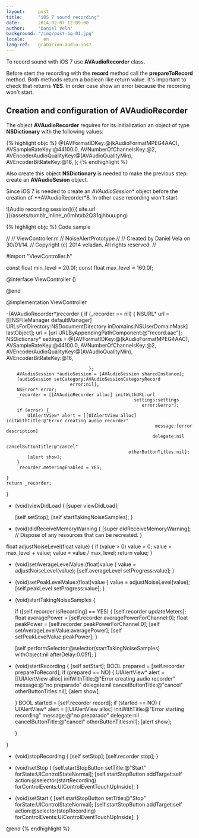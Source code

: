 ```yaml
---
layout:     post
title:      "iOS 7 sound recording"
date:       2014-02-07 12:09:00
author:     "Daniel Vela"
background: "/img/post-bg-01.jpg"
locale:       en
lang-ref:   grabacion-audio-ios7
---
```


To record sound with iOS 7 use **AVAudioRecorder** class.

Before stert the recording with the **record** method call the **prepareToRecord** method. Both methods return a boolean like return value.
It's important to check that returns **YES**. In order case show an error because the recording won't start.

## Creation and configuration of AVAudioRecorder

The object **AVAudioRecorder** requires for its initialization an object of type **NSDictionary** with the following values:

{% highlight objc %}
@{AVFormatIDKey:@(kAudioFormatMPEG4AAC),
  AVSampleRateKey:@44100.0,
  AVNumberOfChannelsKey:@2,
  AVEncoderAudioQualityKey:@(AVAudioQualityMin),
  AVEncoderBitRateKey:@16,
};
{% endhighlight %}

Also create this object **NSDictionary** is needed to make the previous step: create an **AVAudioSesion** object.

Since iOS 7 is needed to create an *AVAudioSession** object before the creation of **AVAudioRecorder*8. In other case recording won't start.

![Audio recording session]({{ site.url }}/assets/tumblr_inline_n0mhtxb2Q31qjhbuu.png)

{% highlight objc %}
Code sample

//
//  ViewController.m
//  NoiseAlertPrototype
//
//  Created by Daniel Vela on 30/01/14.
//  Copyright (c) 2014 veladan. All rights reserved.
//

#import "ViewController.h"

const float min_level = 20.0f;
const float max_level = 160.0f;

@interface ViewController ()

@end

@implementation ViewController

-(AVAudioRecorder*)recorder {
    if (_recorder == nil) {
        NSURL* url = [[[NSFileManager defaultManager] URLsForDirectory:NSDocumentDirectory
                                                             inDomains:NSUserDomainMask]
                      lastObject];
        url = [url URLByAppendingPathComponent:@"record.aac"];
        NSDictionary* settings = @{AVFormatIDKey:@(kAudioFormatMPEG4AAC),
                                   AVSampleRateKey:@44100.0,
                                   AVNumberOfChannelsKey:@2,
                                   AVEncoderAudioQualityKey:@(AVAudioQualityMin),
                                   AVEncoderBitRateKey:@16,

                                   };
        AVAudioSession *audioSession = [AVAudioSession sharedInstance];
        [audioSession setCategory:AVAudioSessionCategoryRecord
                            error:nil];
        NSError* error;
        _recorder = [[AVAudioRecorder alloc] initWithURL:url
                                                    settings:settings
                                                       error:&error];
        if (error) {
            UIAlertView* alert = [[UIAlertView alloc] initWithTitle:@"Error creating audio recorder"
                                                            message:[error description]
                                                           delegate:nil
                                                  cancelButtonTitle:@"cancel"
                                                  otherButtonTitles:nil];
            [alert show];
        }
        _recorder.meteringEnabled = YES;

    }
    return _recorder;
}

- (void)viewDidLoad
{
    [super viewDidLoad];

    [self setStop];
    [self startTakingNoiseSamples];
}

- (void)didReceiveMemoryWarning
{
    [super didReceiveMemoryWarning];
    // Dispose of any resources that can be recreated.
}

float adjustNoiseLevel(float value) {
    if (value > 0) value = 0;
    value = max_level + value;
    value = value / max_level;
    return value;
}

- (void)setAverageLevelValue:(float)value {
    value = adjustNoiseLevel(value);
    [self.averageLevel setProgress:value];
}

- (void)setPeakLevelValue:(float)value  {
    value = adjustNoiseLevel(value);
    [self.peakLevel setProgress:value];
}

- (void)startTakingNoiseSamples {

    if ([self.recorder isRecording] == YES) {
        [self.recorder updateMeters];
        float averagePower = [self.recorder averagePowerForChannel:0];
        float peakPower = [self.recorder peakPowerForChannel:0];
        [self setAverageLevelValue:averagePower];
        [self setPeakLevelValue:peakPower];
    }

    [self performSelector:@selector(startTakingNoiseSamples)
               withObject:nil
               afterDelay:0.05f];
}

- (void)startRecording {
    [self setStart];
    BOOL prepared = [self.recorder prepareToRecord];
    if (prepared == NO) {
        UIAlertView* alert = [[UIAlertView alloc] initWithTitle:@"Error creating audio recorder"
                                                        message:@"no preparado"
                                                       delegate:nil
                                              cancelButtonTitle:@"cancel"
                                              otherButtonTitles:nil];
        [alert show];

    }
    BOOL started = [self.recorder record];
    if (started == NO) {
        UIAlertView* alert = [[UIAlertView alloc] initWithTitle:@"Error starting recording"
                                                        message:@"no preparado"
                                                       delegate:nil
                                              cancelButtonTitle:@"cancel"
                                              otherButtonTitles:nil];
        [alert show];

    }

}

- (void)stopRecording {
    [self setStop];
    [self.recorder stop];
}

- (void)setStop {
    [self.startStopButton setTitle:@"Start" forState:UIControlStateNormal];
    [self.startStopButton addTarget:self
                          action:@selector(startRecording)
                forControlEvents:UIControlEventTouchUpInside];
}

- (void)setStart {
    [self.startStopButton setTitle:@"Stop" forState:UIControlStateNormal];
    [self.startStopButton addTarget:self
                          action:@selector(stopRecording)
                forControlEvents:UIControlEventTouchUpInside];
}


@end
{% endhighlight %}